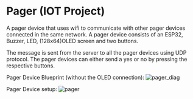 # Pager (IOT Project)
A pager device that uses wifi to communicate with other pager devices connected in the same network. A pager device consists of an ESP32, Buzzer, LED, (128x64)OLED screen and two buttons.

The message is sent from the server to all the pager devices using UDP protocol. The pager devices can either send a yes or no by pressing the respective buttons.

Pager Device Blueprint (without the OLED connection):
![pager_diag](https://user-images.githubusercontent.com/73333888/221413632-6421c411-5cfc-4ef8-9eb2-f39dc628fa48.png)

Pager Device setup:
![pager](https://user-images.githubusercontent.com/73333888/221413647-ee68529d-ca3b-41ed-a8ba-7e1bf8907687.jpg)



